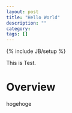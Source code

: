 ```yaml
---
layout: post
title: "Hello World"
description: ""
category: 
tags: []
---
```

{% include JB/setup %}

This is Test.

# Overview
hogehoge
